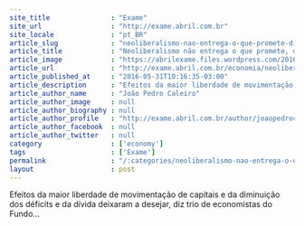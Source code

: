 ```yaml
---
site_title               : "Exame"
site_url                 : "http://exame.abril.com.br"
site_locale              : "pt_BR"
article_slug             : "neoliberalismo-nao-entrega-o-que-promete-diz-artigo-do-fmi"
article_title            : "Neoliberalismo não entrega o que promete, diz artigo do FMI"
article_image            : "https://abrilexame.files.wordpress.com/2016/09/size_960_16_9_fmi12.jpg?quality=70&strip=all&w=960"
article_url              : "http://exame.abril.com.br/economia/neoliberalismo-nao-entrega-o-que-promete-diz-artigo-do-fmi/"
article_published_at     : "2016-05-31T10:16:35-03:00"
article_description      : "Efeitos da maior liberdade de movimentação de capitais e da diminuição dos déficits e da dívida deixaram a desejar, diz trio de economistas do Fundo..."
article_author_name      : "João Pedro Caleiro"
article_author_image     : null
article_author_biography : null
article_author_profile   : "http://exame.abril.com.br/author/joaopedrocaleiro/"
article_author_facebook  : null
article_author_twitter   : null
category                 : ['economy']
tags                     : ['Exame']
permalink                : "/:categories/neoliberalismo-nao-entrega-o-que-promete-diz-artigo-do-fmi/"
layout                   : post
---
```


Efeitos da maior liberdade de movimentação de capitais e da diminuição dos déficits e da dívida deixaram a desejar, diz trio de economistas do Fundo...
